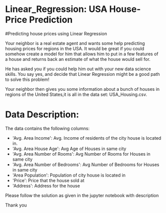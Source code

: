 # Linear_Regression: USA House-Price Prediction

#Predicting house prices using Linear Regression 

Your neighbor is a real estate agent and wants some help predicting housing prices for regions in the USA. It would be great if you could somehow create a model for him that allows him to put in a few features of a house and returns back an estimate of what the house would sell for.

He has asked you if you could help him out with your new data science skills. You say yes, and decide that Linear Regression might be a good path to solve this problem!

Your neighbor then gives you some information about a bunch of houses in regions of the United States,it is all in the data set: USA_Housing.csv.

# Data Description:
The data contains the following columns:

* 'Avg. Area Income': Avg. Income of residents of the city house is located in.
* 'Avg. Area House Age': Avg Age of Houses in same city
* 'Avg. Area Number of Rooms': Avg Number of Rooms for Houses in same city
* 'Avg. Area Number of Bedrooms': Avg Number of Bedrooms for Houses in same city
* 'Area Population': Population of city house is located in
* 'Price': Price that the house sold at
* 'Address': Address for the house

Please follow the solution as given in the jupyter notebook with description

Thank you
